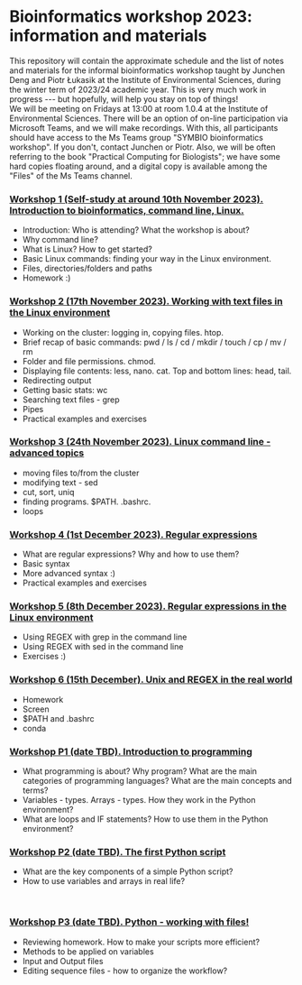 # Bioinformatics workshop 2023: information and materials
This repository will contain the approximate schedule and the list of notes and materials for the informal bioinformatics workshop taught by Junchen Deng and Piotr Łukasik at the Institute of Environmental Sciences, during the winter term of 2023/24 academic year. This is very much work in progress --- but hopefully, will help you stay on top of things!
&nbsp;  
We will be meeting on Fridays at 13:00 at room 1.0.4 at the Institute of Environmental Sciences. There will be an option of on-line participation via Microsoft Teams, and we will make recordings. With this, all participants should have access to the Ms Teams group "SYMBIO bioinformatics workshop". If you don't, contact Junchen or Piotr. Also, we will be often referring to the book "Practical Computing for Biologists"; we have some hard copies floating around, and a digital copy is available among the "Files" of the Ms Teams channel.
&nbsp;  


### [Workshop 1 (Self-study at around 10th November 2023). Introduction to bioinformatics, command line, Linux.](Workshop1.md)
   * Introduction: Who is attending? What the workshop is about? 
   * Why command line?
   * What is Linux? How to get started?
   * Basic Linux commands: finding your way in the Linux environment.
   * Files, directories/folders and paths
   * Homework :)
&nbsp;  
  
### [Workshop 2 (17th November 2023). Working with text files in the Linux environment](Workshop2.md)
   * Working on the cluster: logging in, copying files. htop.
   * Brief recap of basic commands: pwd / ls / cd / mkdir / touch / cp / mv / rm
   * Folder and file permissions. chmod.
   * Displaying file contents: less, nano. cat. Top and bottom lines: head, tail.
   * Redirecting output
   * Getting basic stats: wc
   * Searching text files - grep
   * Pipes
   * Practical examples and exercises
&nbsp;  
  
### [Workshop 3 (24th November 2023). Linux command line - advanced topics](Workshop3.md)
   * moving files to/from the cluster
   * modifying text - sed
   * cut, sort, uniq
   * finding programs. $PATH. .bashrc.
   * loops
&nbsp;  
  
### [Workshop 4 (1st December 2023). Regular expressions](Workshop4.md)
   * What are regular expressions? Why and how to use them?
   * Basic syntax
   * More advanced syntax :)
   * Practical examples and exercises
&nbsp;  
  
### [Workshop 5 (8th December 2023). Regular expressions in the Linux environment](Workshop5.md)
   * Using REGEX with grep in the command line
   * Using REGEX with sed in the command line
   * Exercises :)
&nbsp;  
  
### [Workshop 6 (15th December). Unix and REGEX in the real world](Workshop6.md)
   * Homework
   * Screen
   * $PATH and .bashrc
   * conda
&nbsp;  
  
### [Workshop P1 (date TBD). Introduction to programming](WorkshopP1.md)
   * What programming is about? Why program? What are the main categories of programming languages? What are the main concepts and terms?  
   * Variables - types. Arrays - types. How they work in the Python environment?
   * What are loops and IF statements? How to use them in the Python environment?
&nbsp;  
  
### [Workshop P2 (date TBD). The first Python script](WorkshopP2.md)
   * What are the key components of a simple Python script?
   * How to use variables and arrays in real life?
  
&nbsp;  
  
### [Workshop P3 (date TBD). Python - working with files!](WorkshopP3.md)
   * Reviewing homework. How to make your scripts more efficient?
   * Methods to be applied on variables
   * Input and Output files
   * Editing sequence files - how to organize the workflow?
  
&nbsp;  
    
